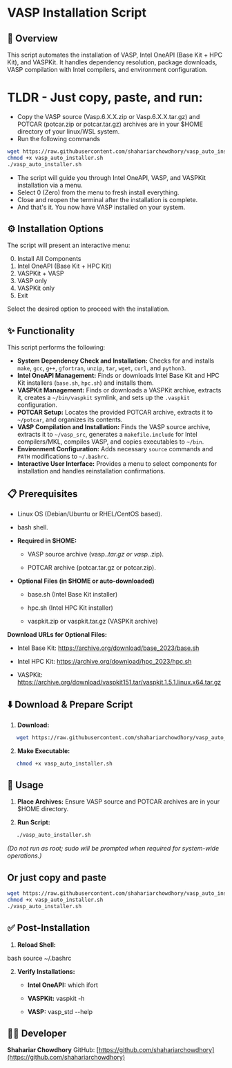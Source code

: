 # VASP Installation Script

## 🚀 Overview

This script automates the installation of VASP, Intel OneAPI (Base Kit + HPC Kit), and VASPKit. It handles dependency resolution, package downloads, VASP compilation with Intel compilers, and environment configuration.

# **TLDR** - Just copy, paste, and run:

*  Copy the VASP source (Vasp.6.X.X.zip or Vasp.6.X.X.tar.gz) and POTCAR (potcar.zip or potcar.tar.gz) archives are in your $HOME directory of your linux/WSL system.
*  Run the following commands
```bash
wget https://raw.githubusercontent.com/shahariarchowdhory/vasp_auto_installer/refs/heads/main/vasp_auto_installer.sh -O vasp_auto_installer.sh
chmod +x vasp_auto_installer.sh
./vasp_auto_installer.sh
```
*  The script will guide you through Intel OneAPI, VASP, and VASPKit installation via a menu.
*  Select 0 (Zero) from the menu to fresh install everything.
*  Close and reopen the terminal after the installation is complete.
* And that's it. You now have VASP installed on your system. 

## ⚙️ Installation Options

The script will present an interactive menu:

0) Install All Components
1) Intel OneAPI (Base Kit + HPC Kit)
2) VASPKit + VASP
3) VASP only
4) VASPKit only
5) Exit

Select the desired option to proceed with the installation.

## ✨ Functionality

This script performs the following:

* **System Dependency Check and Installation:** Checks for and installs `make`, `gcc`, `g++`, `gfortran`, `unzip`, `tar`, `wget`, `curl`, and `python3`.
* **Intel OneAPI Management:** Finds or downloads Intel Base Kit and HPC Kit installers (`base.sh`, `hpc.sh`) and installs them.
* **VASPKit Management:** Finds or downloads a VASPKit archive, extracts it, creates a `~/bin/vaspkit` symlink, and sets up the `.vaspkit` configuration.
* **POTCAR Setup:** Locates the provided POTCAR archive, extracts it to `~/potcar`, and organizes its contents.
* **VASP Compilation and Installation:** Finds the VASP source archive, extracts it to `~/vasp_src`, generates a `makefile.include` for Intel compilers/MKL, compiles VASP, and copies executables to `~/bin`.
* **Environment Configuration:** Adds necessary `source` commands and `PATH` modifications to `~/.bashrc`.
* **Interactive User Interface:** Provides a menu to select components for installation and handles reinstallation confirmations.

## 📋 Prerequisites

* Linux OS (Debian/Ubuntu or RHEL/CentOS based).

* bash shell.

* **Required in $HOME:**

  * VASP source archive (vasp.*.tar.gz or vasp.*.zip).

  * POTCAR archive (potcar.tar.gz or potcar.zip).

* **Optional Files (in $HOME or auto-downloaded)**

  * base.sh (Intel Base Kit installer)

  * hpc.sh (Intel HPC Kit installer)

  * vaspkit.zip or vaspkit.tar.gz (VASPKit archive)

**Download URLs for Optional Files:**

* Intel Base Kit: https://archive.org/download/base_2023/base.sh

* Intel HPC Kit: https://archive.org/download/hpc_2023/hpc.sh

* VASPKit: https://archive.org/download/vaspkit151.tar/vaspkit.1.5.1.linux.x64.tar.gz

## ⬇️ Download & Prepare Script

1. **Download:**

   
```bash
   wget https://raw.githubusercontent.com/shahariarchowdhory/vasp_auto_installer/refs/heads/main/vasp_auto_installer.sh -O vasp_auto_installer.sh
```

2. **Make Executable:**

   
```bash
   chmod +x vasp_auto_installer.sh
```
## 🚀 Usage

1. **Place Archives:** Ensure VASP source and POTCAR archives are in your $HOME directory.

2. **Run Script:**

   
```bash
   ./vasp_auto_installer.sh
```

   *(Do not run as root; sudo will be prompted when required for system-wide operations.)*

 ## Or just copy and paste

   ```bash
   wget https://raw.githubusercontent.com/shahariarchowdhory/vasp_auto_installer/refs/heads/main/vasp_auto_installer.sh -O vasp_auto_installer.sh
   chmod +x vasp_auto_installer.sh
   ./vasp_auto_installer.sh
   ```

  

## ✅ Post-Installation

1. **Reload Shell:**

   
bash
   source ~/.bashrc


2. **Verify Installations:**

   * **Intel OneAPI:** which ifort

   * **VASPKit:** vaspkit -h

   * **VASP:** vasp_std --help

## 👨‍💻 Developer

**Shahariar Chowdhory**
GitHub: [https://github.com/shahariarchowdhory](https://github.com/shahariarchowdhory)
